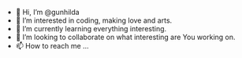 - 👋 Hi, I’m @gunhilda
- 👀 I’m interested in coding, making love and arts.
- 🌱 I’m currently learning everything interesting.
- 💞️ I’m looking to collaborate on what interesting are You working on.
- 📫 How to reach me ...

<!---
gunhilda/gunhilda is a ✨ special ✨ repository because its `README.md` (this file) appears on your GitHub profile.
You can click the Preview link to take a look at your changes.
--->
